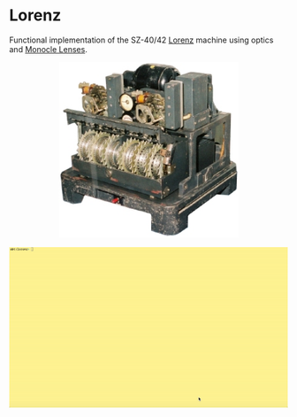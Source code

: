 # Lorenz

Functional implementation of the SZ-40/42 [Lorenz](https://en.wikipedia.org/wiki/Lorenz_cipher) machine using optics and [Monocle Lenses](https://github.com/optics-dev/Monocle).

<p align="center">
  <img width="325" src="data/lorenz.jpg">
</p>

<p align="center">
  <img width="700" src="data/demo.gif">
</p>
